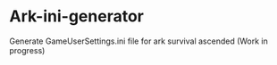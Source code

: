# Ark-ini-generator
Generate GameUserSettings.ini file for ark survival ascended (Work in progress)
